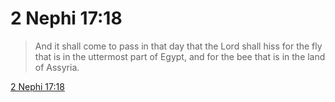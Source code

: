 # 2 Nephi 17:18

> And it shall come to pass in that day that the Lord shall hiss for the fly that is in the uttermost part of Egypt, and for the bee that is in the land of Assyria.

[2 Nephi 17:18](https://www.churchofjesuschrist.org/study/scriptures/bofm/2-ne/17?lang=eng&id=p18#p18)


